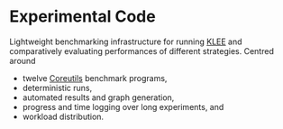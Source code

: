 # Experimental Code

Lightweight benchmarking infrastructure for running [KLEE](https://klee-se.org/) and comparatively evaluating performances of different strategies. Centred around 

- twelve [Coreutils](https://www.gnu.org/software/coreutils/) benchmark programs,
- deterministic runs,
- automated results and graph generation,
- progress and time logging over long experiments, and
- workload distribution.
